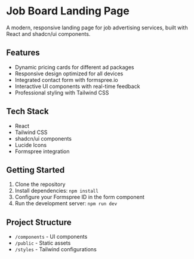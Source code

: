# Job Board Landing Page

A modern, responsive landing page for job advertising services, built with React and shadcn/ui components.

## Features

- Dynamic pricing cards for different ad packages
- Responsive design optimized for all devices
- Integrated contact form with formspree.io
- Interactive UI components with real-time feedback
- Professional styling with Tailwind CSS

## Tech Stack

- React
- Tailwind CSS
- shadcn/ui components
- Lucide Icons
- Formspree integration

## Getting Started

1. Clone the repository
2. Install dependencies: `npm install`
3. Configure your Formspree ID in the form component
4. Run the development server: `npm run dev`

## Project Structure

- `/components` - UI components
- `/public` - Static assets
- `/styles` - Tailwind configurations
